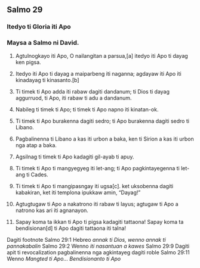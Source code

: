 Salmo 29
--------

### Itedyo ti Gloria iti Apo

### Maysa a Salmo ni David.

1. Agtulnogkayo iti Apo, O nailangitan a parsua,[a]
   itedyo iti Apo ti dayag ken pigsa.
2. Itedyo iti Apo ti dayag a maiparbeng iti naganna;
   agdayaw iti Apo iti kinadayag ti kinasanto.[b]

3. Ti timek ti Apo adda iti rabaw dagiti dandanum;
   ti Dios ti dayag aggurruod, ti Apo, iti rabaw ti adu a dandanum.
4. Nabileg ti timek ti Apo;
   ti timek ti Apo napno iti kinatan-ok.

5. Ti timek ti Apo burakenna dagiti sedro;
   ti Apo burakenna dagiti sedro ti Libano.
6. Pagbalinenna ti Libano a kas iti urbon a baka, ken ti Sirion a kas iti urbon nga atap a baka.

7. Agsilnag ti timek ti Apo kadagiti gil-ayab ti apuy.
8. Ti timek ti Apo ti mangyegyeg iti let-ang;
   ti Apo pagkintayegenna ti let-ang ti Cades.

9. Ti timek ti Apo ti mangipasngay iti ugsa[c].
   ket uksobenna dagiti kabakiran, ket iti templona ipukkaw amin, “Dayag!”

10. Agtugtugaw ti Apo a nakatrono iti rabaw ti layus;
    agtugaw ti Apo a natrono kas ari iti agnanayon.
11. Sapay koma ta ikkan ti Apo ti pigsa kadagiti tattaona!
    Sapay koma ta bendisionan[d] ti Apo dagiti tattaona iti talna!

Dagiti footnote
Salmo 29:1 Hebreo *annak ti Dios, wenno annak ti pannakabalin*
Salmo 29:2 Wenno *iti nasantuan a kawes*
Salmo 29:9 Dagiti apit ti revocalization pagbalinenna nga agkintayeg dagiti roble
Salmo 29:11 Wenno *Mangted ti Apo... Bendisionanto ti Apo*